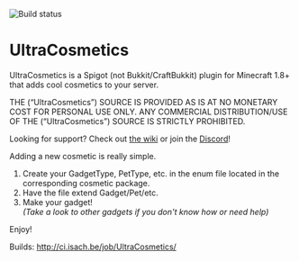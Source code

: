 ![Build status](https://travis-ci.org/iSach/UltraCosmetics.svg?branch=master)

# UltraCosmetics
UltraCosmetics is a Spigot (not Bukkit/CraftBukkit) plugin for Minecraft 1.8+ that adds cool cosmetics to your server.  

THE (“UltraCosmetics”) SOURCE IS PROVIDED AS IS AT NO MONETARY COST FOR PERSONAL USE ONLY. ANY COMMERCIAL DISTRIBUTION/USE OF THE (“UltraCosmetics”) SOURCE IS STRICTLY PROHIBITED.

Looking for support? Check out [the wiki](https://github.com/iSach/UltraCosmetics/wiki) or join the [Discord](https://discord.gg/0125SVBfnBFwl7XOP)!

Adding a new cosmetic is really simple.  
1. Create your GadgetType, PetType, etc. in the enum file located in the corresponding cosmetic package.  
2. Have the file extend Gadget/Pet/etc.  
3. Make your gadget!  
*(Take a look to other gadgets if you don't know how or need help)*

Enjoy!

Builds: http://ci.isach.be/job/UltraCosmetics/
